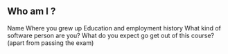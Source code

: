## Who am I ?






Name
Where you grew up
Education and employment history
What kind of software person are you?
What do you expect go get out of this course?
(apart from passing the exam)
